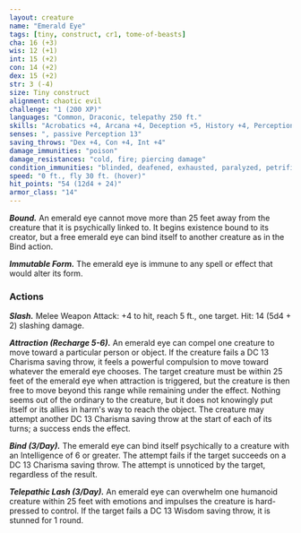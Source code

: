 ```yaml
---
layout: creature
name: "Emerald Eye"
tags: [tiny, construct, cr1, tome-of-beasts]
cha: 16 (+3)
wis: 12 (+1)
int: 15 (+2)
con: 14 (+2)
dex: 15 (+2)
str: 3 (-4)
size: Tiny construct
alignment: chaotic evil
challenge: "1 (200 XP)"
languages: "Common, Draconic, telepathy 250 ft."
skills: "Acrobatics +4, Arcana +4, Deception +5, History +4, Perception +3, Persuasion +5, Religion +4"
senses: ", passive Perception 13"
saving_throws: "Dex +4, Con +4, Int +4"
damage_immunities: "poison"
damage_resistances: "cold, fire; piercing damage"
condition_immunities: "blinded, deafened, exhausted, paralyzed, petrified, poisoned, prone, unconscious"
speed: "0 ft., fly 30 ft. (hover)"
hit_points: "54 (12d4 + 24)"
armor_class: "14"
---
```


***Bound.*** An emerald eye cannot move more than 25 feet away from the creature that it is psychically linked to. It begins existence bound to its creator, but a free emerald eye can bind itself to another creature as in the Bind action.

***Immutable Form.*** The emerald eye is immune to any spell or effect that would alter its form.

### Actions

***Slash.*** Melee Weapon Attack: +4 to hit, reach 5 ft., one target. Hit: 14 (5d4 + 2) slashing damage.

***Attraction (Recharge 5-6).*** An emerald eye can compel one creature to move toward a particular person or object. If the creature fails a DC 13 Charisma saving throw, it feels a powerful compulsion to move toward whatever the emerald eye chooses. The target creature must be within 25 feet of the emerald eye when attraction is triggered, but the creature is then free to move beyond this range while remaining under the effect. Nothing seems out of the ordinary to the creature, but it does not knowingly put itself or its allies in harm's way to reach the object. The creature may attempt another DC 13 Charisma saving throw at the start of each of its turns; a success ends the effect.

***Bind (3/Day).*** The emerald eye can bind itself psychically to a creature with an Intelligence of 6 or greater. The attempt fails if the target succeeds on a DC 13 Charisma saving throw. The attempt is unnoticed by the target, regardless of the result.

***Telepathic Lash (3/Day).*** An emerald eye can overwhelm one humanoid creature within 25 feet with emotions and impulses the creature is hard-pressed to control. If the target fails a DC 13 Wisdom saving throw, it is stunned for 1 round.

